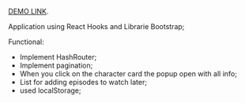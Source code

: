 [DEMO LINK](https://tolik-bilokrylov.github.io/rick-morty/).

Application using React Hooks and Librarie Bootstrap;

Functional:
- Implement HashRouter;
- Implement pagination;
- When you click on the character card the popup open with all info;
- List for adding episodes to watch later;
- used  localStorage;
